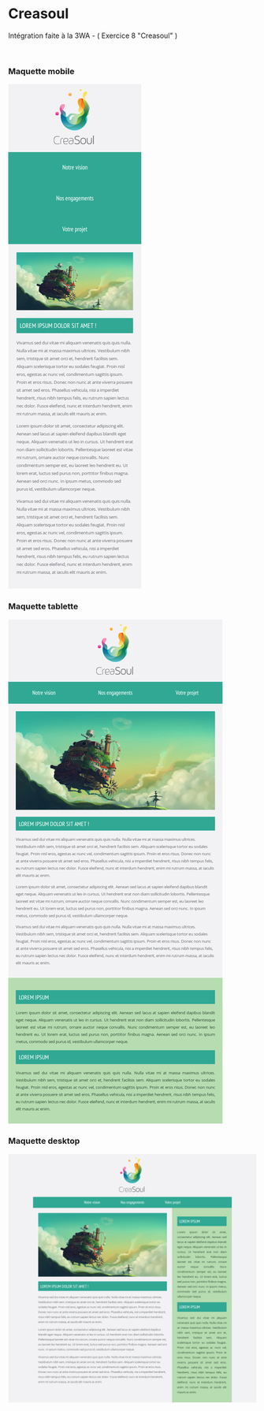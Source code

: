 # Creasoul
Intégration faite à la 3WA - ( Exercice 8 "Creasoul" )

<br />
<h3>Maquette mobile</h3>
<img src="https://github.com/Zyrass/Creasoul/blob/master/maquette-mobile.jpg?raw=true" alt="maquette mobile" />
<br />
<h3>Maquette tablette</h3>
<img src="https://github.com/Zyrass/Creasoul/blob/master/maquette-tablette.jpg?raw=true" alt="maquette tablette" />
<br />
<h3>Maquette desktop</h3>
<img src="https://github.com/Zyrass/Creasoul/blob/master/maquette-desktop.jpg?raw=true" alt="maquette desktop" />

